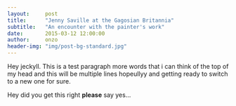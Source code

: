 ```yaml
---
layout:     post
title:      "Jenny Saville at the Gagosian Britannia"
subtitle:   "An encounter with the painter's work"
date:       2015-03-12 12:00:00
author:     onzo
header-img: "img/post-bg-standard.jpg"
---
```


Hey jeckyll. This is a test paragraph more words that i can think of the top of my head and this will be multiple lines hopeullyy and getting ready to switch to a new one for sure.

Hey did you get this right **please** say yes...

